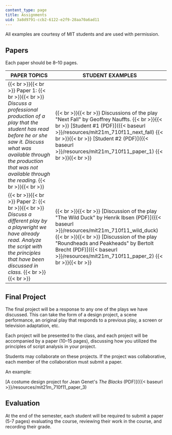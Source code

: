 ```yaml
---
content_type: page
title: Assignments
uid: 3a8d9791-ccb2-6122-e2f9-28aa70a6ad11
---
```


All examples are courtesy of MIT students and are used with permission.

Papers
------

Each paper should be 8–10 pages.

| PAPER TOPICS | STUDENT EXAMPLES |
| --- | --- |
|  {{< br >}}{{< br >}} Paper 1: {{< br >}}{{< br >}} _Discuss a professional production of a play that the student has read before he or she saw it. Discuss what was available through the production that was not available through the reading._ {{< br >}}{{< br >}}  |  {{< br >}}{{< br >}} Discussions of the play "Next Fall" by Geoffrey Nauffts. {{< br >}}{{< br >}} [Student #1 (PDF)]({{< baseurl >}}/resources/mit21m_710f11_next_fall) {{< br >}}{{< br >}} [Student #2 (PDF)]({{< baseurl >}}/resources/mit21m_710f11_paper_1) {{< br >}}{{< br >}}  |
|  {{< br >}}{{< br >}} Paper 2: {{< br >}}{{< br >}} _Discuss a different play by a playwright we have already read. Analyze the script with the principles that have been discussed in class._ {{< br >}}{{< br >}}  |  {{< br >}}{{< br >}} [Discussion of the play "The Wild Duck" by Henrik Ibsen (PDF)]({{< baseurl >}}/resources/mit21m_710f11_wild_duck) {{< br >}}{{< br >}} [Discussion of the play "Roundheads and Peakheads" by Bertolt Brecht (PDF)]({{< baseurl >}}/resources/mit21m_710f11_paper_2) {{< br >}}{{< br >}}  

Final Project
-------------

The final project will be a response to any one of the plays we have discussed. This can take the form of a design project, a scene performance, an original play that responds to a previous play, a screen or television adaptation, etc.

Each project will be presented to the class, and each project will be accompanied by a paper (10–15 pages), discussing how you utilized the principles of script analysis in your project.

Students may collaborate on these projects. If the project was collaborative, each member of the collaboration must submit a paper.

An example:

[A costume design project for Jean Genet's _The Blacks_ (PDF)]({{< baseurl >}}/resources/mit21m_710f11_paper_3)

Evaluation
----------

At the end of the semester, each student will be required to submit a paper (5-7 pages) evaluating the course, reviewing their work in the course, and recording their grade.